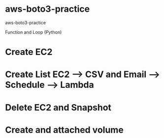 # aws-boto3-practice
aws-boto3-practice

Function and Loop (Python)
# Create EC2
# Create List EC2 --> CSV and Email --> Schedule --> Lambda
# Delete EC2 and Snapshot 
# Create and attached volume